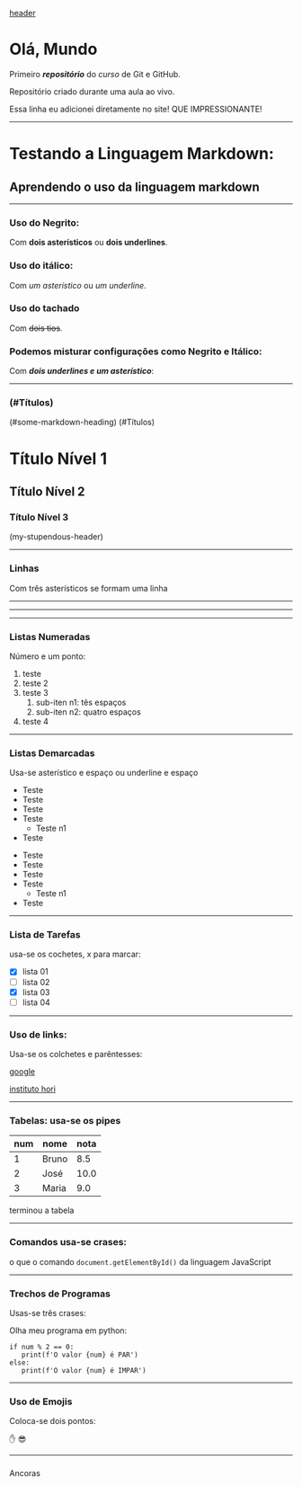 [header](my-stupendous-header)

# Olá, Mundo
 Primeiro ***repositório*** do *curso* de Git e GitHub.

 Repositório criado durante uma aula ao vivo.

Essa linha eu adicionei diretamente no site! QUE IMPRESSIONANTE!

*** 
# Testando a Linguagem Markdown:
## Aprendendo o uso da linguagem markdown
***
### Uso do **Negrito**:
Com **dois asterísticos** ou __dois underlines__.
### Uso do itálico:
Com *um asterístico* ou _um underline_.
### Uso do tachado
Com ~~dois tios~~.
### Podemos misturar configurações como Negrito e Itálico:
Com __*dois underlines e um asterístico*__:
***
### (#Títulos)
(#some-markdown-heading)
(#Títulos)

# Título Nível 1
## Título Nível 2
### Título Nível 3
(my-stupendous-header)
***
### Linhas
Com três asterísticos se formam uma linha

***
***
***
### Listas Numeradas
Número e um ponto:
1. teste
1. teste 2
1. teste 3
   1. sub-iten n1: tês espaços
    1. sub-iten n2: quatro espaços
1. teste 4
***
### Listas Demarcadas
Usa-se asterístico e espaço ou underline e espaço

* Teste
* Teste
* Teste
* Teste
   * Teste n1
* Teste

- Teste
- Teste
- Teste
- Teste
   - Teste n1
- Teste

***
### Lista de Tarefas
usa-se os cochetes, x para marcar:
- [x] lista 01
- [ ] lista 02
- [x] lista 03
- [ ] lista 04
***
### Uso de links:
Usa-se os colchetes e parêntesses:

[google](https://www.google.com)

[instituto hori](https://www.institutohori.com)

***
### Tabelas: usa-se os pipes

num | nome | nota
---|---|---
1 | Bruno | 8.5
2 | José | 10.0
3 | Maria | 9.0

terminou a tabela

***
### Comandos usa-se crases:
 o que o comando `document.getElementById()` da linguagem JavaScript
***
### Trechos de Programas
Usas-se três crases:

Olha meu programa em python:

```num = int(input('Digite um valor:')
if num % 2 == 0:
   print(f'O valor {num} é PAR')
else:
   print(f'O valor {num} é IMPAR')
```
***
### Uso de Emojis
Coloca-se dois pontos:

:hand: :sunglasses:

***
###
Ancoras

